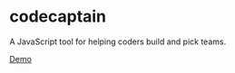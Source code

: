 codecaptain
===========

A JavaScript tool for helping coders build and pick teams.

[Demo](https://rawgit.com/SeattlePubJS/codecaptain/master/app/index.html)
